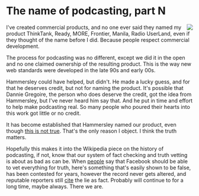 # The name of podcasting, part N
<img src="http://scripting.com/images/2019/12/03/banana.png" border="0" align="right">I've created commercial products, and no one ever said they named my product ThinkTank, Ready, MORE, Frontier, Manila, Radio UserLand, even if they thought of the name before I did. Because people respect commercial development. 

The process for podcasting was no different, except we did it in the open and no one claimed ownership of the resulting product. This is the way new web standards were developed in the late 90s and early 00s. 

Hammersley could have helped, but didn't. He made a lucky guess, and for that he deserves credit, but not for naming the product. It's possible that Dannie Gregoire, the person who does deserve the credit, got the idea from Hammersley, but I've never heard him say that. And he put in time and effort to help make podcasting real. So many people who poured their hearts into this work got little or no credit.

It has become established that Hammersley named our product, even though <a href="https://web.archive.org/web/20130410020053/http://threads2.scripting.com/2013/april/howPodcastingGotItsName">this is not true</a>. That's the only reason I object. I think the truth matters. 

Hopefully this makes it into the Wikipedia piece on the history of podcasting, if not, know that our system of fact checking and truth vetting is about as bad as can be. When <a href="https://www.theguardian.com/technology/2019/nov/22/sacha-baron-cohen-facebook-propaganda">people</a> say that Facebook should be able to vet everything for truth, here's something that's easily shown to be false, has been contested for years, however the record never gets altered, and reputable reporters still <a href="http://scripting.com/2019/11/30.html#a164916">cite</a> the lie as fact. Probably will continue to for a long time, maybe always. There we are. 

